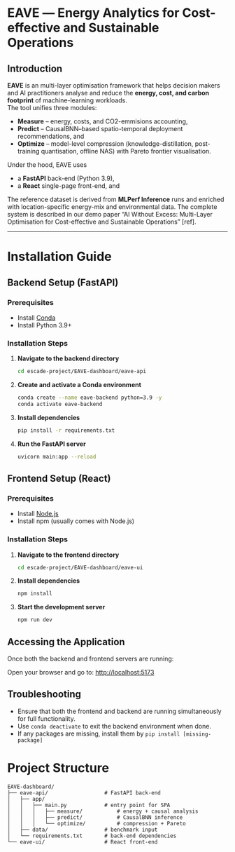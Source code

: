 # EAVE ― Energy Analytics for Cost-effective and Sustainable Operations

## Introduction
**EAVE** is an multi-layer optimisation framework that helps decision makers and AI practitioners analyse and reduce the **energy, cost, and carbon footprint** of machine-learning workloads.  
The tool unifies three modules:

* **Measure** – energy, costs, and CO2-emmisions accounting,
* **Predict** – CausalBNN–based spatio-temporal deployment recommendations, and  
* **Optimize** – model-level compression (knowledge-distillation, post-training quantisation, offline NAS) with Pareto frontier visualisation.

Under the hood, EAVE uses

* a **FastAPI** back-end (Python 3.9),  
* a **React** single-page front-end, and   

The reference dataset is derived from **MLPerf Inference** runs and enriched with location-specific energy-mix and environmental data. The complete system is described in our demo paper “AI Without Excess: Multi-Layer Optimisation for Cost-effective and Sustainable Operations” \[ref\].

---

# Installation Guide

## Backend Setup (FastAPI)

### Prerequisites

* Install [Conda](https://docs.conda.io/projects/conda/en/latest/user-guide/install/)
* Install Python 3.9+

### Installation Steps

1.  **Navigate to the backend directory**
    ```bash
    cd escade-project/EAVE-dashboard/eave-api
    ```

2.  **Create and activate a Conda environment**
    ```bash
    conda create --name eave-backend python=3.9 -y
    conda activate eave-backend
    ```

3.  **Install dependencies**
    ```bash
    pip install -r requirements.txt
    ```

4.  **Run the FastAPI server**
    ```bash
    uvicorn main:app --reload
    ```

## Frontend Setup (React)

### Prerequisites

* Install [Node.js](https://nodejs.org/)
* Install npm (usually comes with Node.js)

### Installation Steps

1.  **Navigate to the frontend directory**
    ```bash
    cd escade-project/EAVE-dashboard/eave-ui
    ```

2.  **Install dependencies**
    ```bash
    npm install
    ```

3.  **Start the development server**
    ```bash
    npm run dev
    ```

## Accessing the Application

Once both the backend and frontend servers are running:

Open your browser and go to: [http://localhost:5173](http://localhost:5173)

## Troubleshooting

* Ensure that both the frontend and backend are running simultaneously for full functionality.
* Use `conda deactivate` to exit the backend environment when done.
* If any packages are missing, install them by `pip install [missing-package]`


# Project Structure
```
EAVE-dashboard/
├── eave-api/                  # FastAPI back-end
│   ├── app/
│   │   ├── main.py            # entry point for SPA
│   │   │   ├── measure/           # energy + causal analysis
│   │   │   ├── predict/           # CausalBNN inference
│   │   │   └── optimize/          # compression + Pareto
│   ├── data/                  # benchmark input
│   └── requirements.txt       # back-end dependencies
└── eave-ui/                   # React front-end
```
